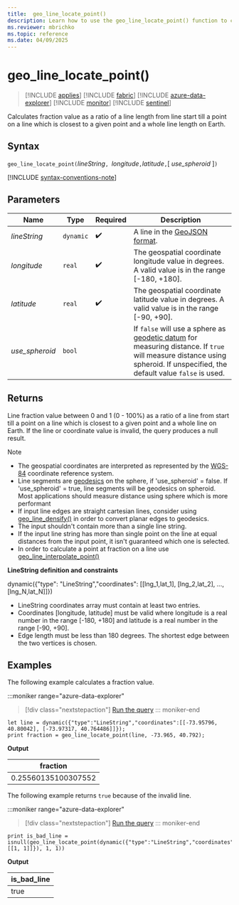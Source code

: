 ```yaml
---
title:  geo_line_locate_point()
description: Learn how to use the geo_line_locate_point() function to calculate fraction value as a ratio of a line length from line start till a point on a line which is closest to a given point and a whole line length on Earth.
ms.reviewer: mbrichko
ms.topic: reference
ms.date: 04/09/2025
---
```

# geo_line_locate_point()

> [!INCLUDE [applies](../includes/applies-to-version/applies.md)] [!INCLUDE [fabric](../includes/applies-to-version/fabric.md)] [!INCLUDE [azure-data-explorer](../includes/applies-to-version/azure-data-explorer.md)] [!INCLUDE [monitor](../includes/applies-to-version/monitor.md)] [!INCLUDE [sentinel](../includes/applies-to-version/sentinel.md)]

Calculates fraction value as a ratio of a line length from line start till a point on a line which is closest to a given point and a whole line length on Earth.

## Syntax

`geo_line_locate_point(`*lineString*`, `*longitude*`,`*latitude*`,`[ *use_spheroid* ]`)`

[!INCLUDE [syntax-conventions-note](../includes/syntax-conventions-note.md)]

## Parameters

| Name | Type | Required | Description |
|--|--|--|--|
| *lineString* | `dynamic` |  :heavy_check_mark: | A line in the [GeoJSON format](https://tools.ietf.org/html/rfc7946).|
| *longitude* | `real` |  :heavy_check_mark: | The geospatial coordinate longitude value in degrees. A valid value is in the range [-180, +180].|
| *latitude* | `real` |  :heavy_check_mark: | The geospatial coordinate latitude value in degrees. A valid value is in the range [-90, +90].|
| *use_spheroid* | `bool` | | If `false` will use a sphere as [geodetic datum](https://en.wikipedia.org/wiki/Geodetic_datum) for measuring distance. If `true` will measure distance using spheroid. If unspecified, the default value `false` is used.

## Returns

Line fraction value between 0 and 1 (0 - 100%) as a ratio of a line from start till a point on a line which is closest to a given point and a whole line on Earth. If the line or coordinate value is invalid, the query produces a null result.

> [!NOTE]
>
> * The geospatial coordinates are interpreted as represented by the [WGS-84](https://earth-info.nga.mil/index.php?dir=wgs84&action=wgs84) coordinate reference system.
> * Line segments are [geodesics](https://en.wikipedia.org/wiki/Geodesic) on the sphere, if 'use_spheroid' = false. If 'use_spheroid' = true, line segments will be geodesics on spheroid. Most applications should measure distance using sphere which is more performant
> * If input line edges are straight cartesian lines, consider using [geo_line_densify()](geo-line-densify-function.md) in order to convert planar edges to geodesics.
> * The input shouldn't contain more than a single line string.
> * If the input line string has more than single point on the line at equal distances from the input point, it isn't guaranteed which one is selected.
> * In order to calculate a point at fraction on a line use [geo_line_interpolate_point()](geo-line-interpolate-point-function.md)

**LineString definition and constraints**

dynamic({"type": "LineString","coordinates": [[lng_1,lat_1], [lng_2,lat_2], ..., [lng_N,lat_N]]})

* LineString coordinates array must contain at least two entries.
* Coordinates [longitude, latitude] must be valid where longitude is a real number in the range [-180, +180] and latitude is a real number in the range [-90, +90].
* Edge length must be less than 180 degrees. The shortest edge between the two vertices is chosen.

## Examples

The following example calculates a fraction value.

:::moniker range="azure-data-explorer"
> [!div class="nextstepaction"]
> <a href="https://dataexplorer.azure.com/clusters/help/databases/Samples?query=H4sIAAAAAAAAAyXNsQqDMBSF4b3Qd7hkUkjFakyM0jfo1lFEJEYJpLmSZpHSd2%2FU9ePwH6sDWOM0PGDa3Pg2KvmSsK2aNOQZ%2FRW8cQuhRCH6ybgx6A9puu4mykxWQnIKLM%2FqPGdFT%2BFkUd7FwYIzVvO%2B%2F6Xt9bLGUIDZjyoYdPFv0Tjs14NFFbPDinGQ7ELh6PDqrMgibf%2BYtZN8qAAAAA%3D%3D" target="_blank">Run the query</a>
::: moniker-end

```kusto
let line = dynamic({"type":"LineString","coordinates":[[-73.95796, 40.80042], [-73.97317, 40.764486]]});
print fraction = geo_line_locate_point(line, -73.965, 40.792);
```

**Output**

|fraction|
|---|
|0.25560135100307552|

The following example returns `true` because of the invalid line.

:::moniker range="azure-data-explorer"
> [!div class="nextstepaction"]
> <a href="https://dataexplorer.azure.com/clusters/help/databases/Samples?query=H4sIAAAAAAAAAx2MwQqAIBBEf0X2pOCla9AfdOsoIaYiC7YrZYeI%2Fr0lGBjm8Zh2IHWFp99C8hUpq0kWXbXqkvknvnIMPfvGoup0U9gx6gf63TKMMIuydLkpYCEyHwlJ9BNG5warhnV9jZTEmA8EJ6jrbgAAAA%3D%3D" target="_blank">Run the query</a>
::: moniker-end

```kusto
print is_bad_line = isnull(geo_line_locate_point(dynamic({"type":"LineString","coordinates":[[1, 1]]}), 1, 1))
```

**Output**

|is_bad_line|
|---|
|true|